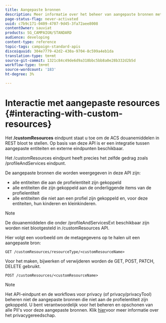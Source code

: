 ```yaml
---
title: Aangepaste bronnen
description: Meer informatie over het beheer van aangepaste bronnen met API's/
page-status-flag: never-activated
uuid: c7b9c171-0409-4707-9d45-3fa72aee8008
contentOwner: sauviat
products: SG_CAMPAIGN/STANDARD
audience: developing
content-type: reference
topic-tags: campaign-standard-apis
discoiquuid: 304e7779-42d2-430a-9704-8c599a4eb1da
translation-type: tm+mt
source-git-commit: 1321c84c49de6d9a318bbc5bb8a0e28b332d2b5d
workflow-type: tm+mt
source-wordcount: '183'
ht-degree: 3%

---
```



# Interactie met aangepaste resources {#interacting-with-custom-resources}

Het **/customResources** eindpunt staat u toe om de ACS douanemiddelen in REST bloot te stellen. Op basis van deze API is er een integratie tussen aangepaste entiteiten en externe eindpunten beschikbaar.

Het /customResources eindpunt heeft precies het zelfde gedrag zoals /profileAndServices eindpunt.

De aangepaste bronnen die worden weergegeven in deze API zijn:

* alle entiteiten die aan de profielentiteit zijn gekoppeld
* alle entiteiten die zijn gekoppeld aan de onderliggende items van de profielentiteit
* alle entiteiten die niet aan een profiel zijn gekoppeld en, voor deze entiteiten, hun kinderen en kleinkinderen.

>[!NOTE]
>De douanemiddelen die onder /profileAndServicesExt beschikbaar zijn worden niet blootgesteld in /customResources API.

Hier volgt een voorbeeld om de metagegevens op te halen uit een aangepaste bron:

```
GET /customResources/resourceType/<customResourceName>
```

Voor het maken, bijwerken of verwijderen worden de GET, POST, PATCH, DELETE gebruikt.

```
POST /customResources/<customResourceName>
```

>[!NOTE]
>Het API-eindpunt en de workflows voor privacy (of privacy/privacyTool) beheren niet de aangepaste bronnen die niet aan de profielentiteit zijn gekoppeld.
>U bent verantwoordelijk voor het beheren en opschonen van alle PII&#39;s voor deze aangepaste bronnen. Klik [hier](../../api/using/creating-a-privacy-request.md)voor meer informatie over het privacygereedschap.

